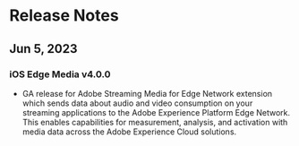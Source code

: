 # Release Notes

## Jun 5, 2023

### iOS Edge Media v4.0.0

* GA release for Adobe Streaming Media for Edge Network extension which sends data about audio and video consumption on your streaming applications to the Adobe Experience Platform Edge Network.  This enables capabilities for measurement, analysis, and activation with media data across the Adobe Experience Cloud solutions.
